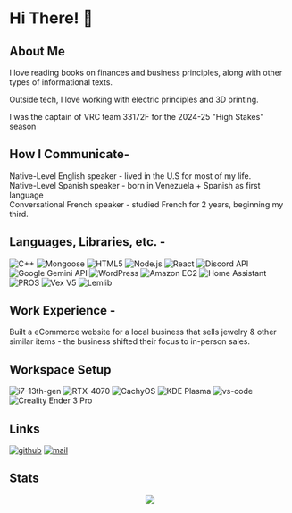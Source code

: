 # Hi There! 👋

## About Me

  I love reading books on finances and business principles, along with other types of informational texts.  

  Outside tech, I love working with electric principles and 3D printing. 

  I was the captain of VRC team 33172F for the 2024-25 "High Stakes" season

## How I Communicate- 

  Native-Level English speaker - lived in the U.S for most of my life.
  <br/>
  Native-Level Spanish speaker - born in Venezuela + Spanish as first language
  <br/>
  Conversational French speaker - studied French for 2 years, beginning my third.

## Languages, Libraries, etc. -

   ![C++](https://img.shields.io/badge/c++-%2300599C.svg?style=for-the-badge&logo=c%2B%2B&logoColor=white)
   ![Mongoose](https://img.shields.io/badge/-Mongoose-F04D35?logo=mongoosedotws&logoColor=white&style=for-the-badge)
   ![HTML5](https://img.shields.io/badge/html5-%23E34F26.svg?style=for-the-badge&logo=html5&logoColor=white)
   ![Node.js](https://img.shields.io/badge/Node.js-5FA04E?style=for-the-badge&logo=nodedotjs&logoColor=white)
   ![React](https://img.shields.io/badge/React-61DAFB?style=for-the-badge&logo=react&logoColor=black)
   ![Discord API](https://img.shields.io/badge/Discord%20API-5865F2?style=for-the-badge&logo=discord&logoColor=white)
   ![Google Gemini API](https://img.shields.io/badge/Gemini%20API-8E75B2?style=for-the-badge&logo=googlegemini&logoColor=white)
   ![WordPress](https://img.shields.io/badge/WordPress-%23117AC9.svg?style=for-the-badge&logo=WordPress&logoColor=white)
   ![Amazon EC2](https://img.shields.io/badge/Amazon%20EC2-FF9900?style=for-the-badge&logo=amazonec2&logoColor=white)
   ![Home Assistant](https://img.shields.io/badge/-Home%20Assistant-18BCF2?style=for-the-badge&logo=homeassistant&logoColor=white)
   ![PROS](https://img.shields.io/badge/-PROS-CCA352?logo=&style=for-the-badge)
   ![Vex V5](https://img.shields.io/badge/-Vexcode-EE3124?logo=&style=for-the-badge)
   ![Lemlib](https://img.shields.io/badge/-Lemlib-00c852?logo=&style=for-the-badge)

## Work Experience - 
  Built a eCommerce website for a local business that sells jewelry & other similar items - the business shifted their focus to in-person sales.

## Workspace Setup

  ![i7-13th-gen](https://img.shields.io/badge/Intel-Core_i7_13th-0071C5?style=for-the-badge&logo=intel&logoColor=white)
  ![RTX-4070](https://img.shields.io/badge/NVIDIA-RTX_4070-76B900?style=for-the-badge&logo=nvidia&logoColor=white)
  ![CachyOS](https://img.shields.io/badge/CachyOS-1793D1?style=for-the-badge&logo=archlinux&logoColor=white)
  ![KDE Plasma](https://img.shields.io/badge/KDE%20Plasma-1C99D4?style=for-the-badge&logo=kde&logoColor=white)
  ![vs-code](https://img.shields.io/badge/VS_Code-007ACC?style=for-the-badge&logo=Visual-Studio-Code&logoColor=white)
  ![Creality Ender 3 Pro](https://img.shields.io/badge/-Ender%203%20Pro-000000?style=for-the-badge&logo=creality)

## Links

  [![github](https://img.shields.io/badge/GitHub-000000?style=for-the-badge&logo=GitHub&logoColor=white)](https://github.com/edwrdq)
  [![mail](https://img.shields.io/badge/EMail-6D4AFF?style=for-the-badge&logo=protonmail&logoColor=white)](mailto:edwardquintero@protonmail.com)

## Stats

<div align="center">
  <picture>
    <source
      srcset="https://github-readme-stats.vercel.app/api?username=edwrdq&show_icons=true&theme=github_dark"
      media="(prefers-color-scheme: dark)"
    />
    <source
      srcset="https://github-readme-stats.vercel.app/api?username=edwrdq&show_icons=true&theme=graywhite"
      media="(prefers-color-scheme: light), (prefers-color-scheme: no-preference)"
    />
    <img src="https://github-readme-stats.vercel.app/api?username=anuraghazra&show_icons=true" />
  </picture>
</div>

